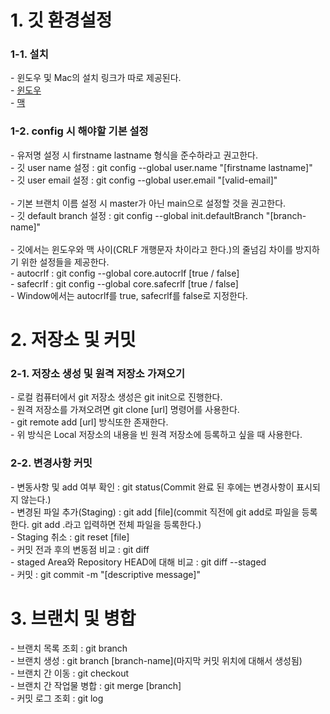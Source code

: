 <h1>1. 깃 환경설정</h1>
<h3>1-1. 설치</h3>
- 윈도우 및 Mac의 설치 링크가 따로 제공된다.<br>
- <a href="https://windows.github.com">윈도우</a><br>
- <a href="https://mac.github.com">맥</a><br>

<h3>1-2. config 시 해야할 기본 설정</h3>
- 유저명 설정 시 firstname lastname 형식을 준수하라고 권고한다.<br>
- 깃 user name 설정 : git config --global user.name "[firstname lastname]"<br>
- 깃 user email 설정 : git config --global user.email "[valid-email]"<br><br>
- 기본 브랜치 이름 설정 시 master가 아닌 main으로 설정할 것을 권고한다.<br>
- 깃 default branch 설정 : git config --global init.defaultBranch "[branch-name]"<br><br>
- 깃에서는 윈도우와 맥 사이(CRLF 개행문자 차이라고 한다.)의 줄넘김 차이를 방지하기 위한 설정들을 제공한다.<br>
- autocrlf : git config --global core.autocrlf [true / false]<br>
- safecrlf : git config --global core.safecrlf [true / false]<br>
- Window에서는 autocrlf를 true, safecrlf를 false로 지정한다.

<h1>2. 저장소 및 커밋</h1>
<h3>2-1. 저장소 생성 및 원격 저장소 가져오기</h3>
- 로컬 컴퓨터에서 git 저장소 생성은 git init으로 진행한다.<br>
- 원격 저장소를 가져오려면 git clone [url] 명령어를 사용한다.<br>
- git remote add [url] 방식또한 존재한다.<br>
- 위 방식은 Local 저장소의 내용을 빈 원격 저장소에 등록하고 싶을 때 사용한다.<br>

<h3>2-2. 변경사항 커밋</h3>
- 변동사항 및 add 여부 확인 : git status(Commit 완료 된 후에는 변경사항이 표시되지 않는다.)<br>
- 변경된 파일 추가(Staging) : git add [file](commit 직전에 git add로 파일을 등록한다. git add .라고 입력하면 전체 파일을 등록한다.)<br>
- Staging 취소 : git reset [file]<br>
- 커밋 전과 후의 변동점 비교 : git diff<br>
- staged Area와 Repository HEAD에 대해 비교 : git diff --staged<br>
- 커밋 : git commit -m "[descriptive message]"<br>

<h1>3. 브랜치 및 병합</h1>
- 브랜치 목록 조회 : git branch<br>
- 브랜치 생성 : git branch [branch-name](마지막 커밋 위치에 대해서 생성됨)<br>
- 브랜치 간 이동 : git checkout<br>
- 브랜치 간 작업물 병합 : git merge [branch]<br>
- 커밋 로그 조회 : git log<br>
